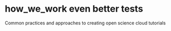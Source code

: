 # how_we_work even better tests
Common practices and approaches to creating open science cloud tutorials
